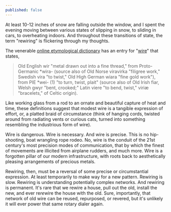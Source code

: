 ```yaml
---
published: false
---
```

At least 10-12 inches of snow are falling outside the window, and I spent the evening moving between various states of slipping in snow, to sliding in cars, to overheating indoors.  And throughout these transitions of state, the term "rewiring" is flickering through my thoughts.

The venerable [online etymological dictionary](http://www.etymonline.com/index.php) has an entry for "[wire](http://www.etymonline.com/index.php?term=wire&allowed_in_frame=0)" that states, 

> Old English wir "metal drawn out into a fine thread," from Proto-Germanic *wira- (source also of Old Norse viravirka "filigree work," Swedish vira "to twist," Old High German wiara "fine gold work"), from PIE *wei- (1) "to turn, twist, plait" (source also of Old Irish fiar, Welsh gwyr "bent, crooked;" Latin viere "to bend, twist," viriæ "bracelets," of Celtic origin).

Like working glass from a rod to an ornate and beautiful capture of heat and time, these definitions suggest that modest wire is a tangible expression of effort, or, a platted braid of circumstance (think of hanging cords, twisted around from radiating vents or curious cats, turned into something resembling the industrious form of wire).  

Wire is dangerous.  Wire is necessary.  And wire is precise.  This is no hip-shooting, boat wrangling rope rodeo.  No, wire is the conduit of the 21st century's most precision modes of communication, that by which the finest of movements are illicited from airplane rudders, and much more.  Wire is a forgotten pillar of our modern infrastructure, with roots back to aesthetically pleasing arrangements of precious metals.

Rewiring, then, must be a reversal of some precise or circumstantial expression.  At least temporarily to make way for a new pattern.  Rewiring is slow.  Rewiring is understanding potentially complex networks.  And rewiring is permanent.  It's rare that we rewire a house, pull out the old, install the new, and ever re*re*wire the house with the old.  Sure, importantly, that network of old wire can be reused, repurposed, or revered, but it's unlikely it will ever power that same rotary dialer again.

